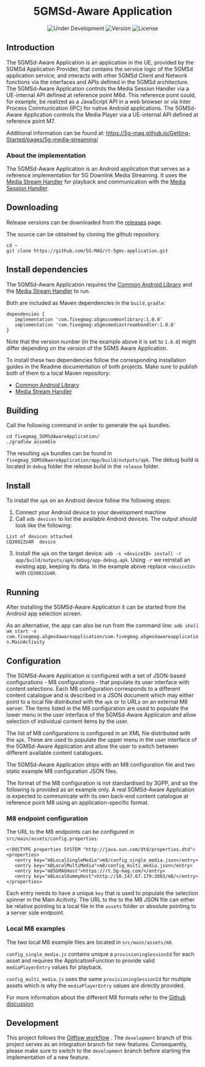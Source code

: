 <h1 align="center">5GMSd-Aware Application</h1>
<p align="center">
  <img src="https://img.shields.io/badge/Status-Under_Development-yellow" alt="Under Development">
  <img src="https://img.shields.io/github/v/tag/5G-MAG/rt-5gms-application?label=version" alt="Version">
  <img src="https://img.shields.io/badge/License-5G--MAG%20Public%20License%20(v1.0)-blue" alt="License">
</p>

## Introduction

The 5GMSd-Aware Application is an application in the UE, provided by the 5GMSd Application Provider,
that contains the service logic of the 5GMSd application service, and interacts with other 5GMSd
Client and Network functions via the interfaces and APIs defined in the 5GMSd architecture.
The 5GMSd-Aware Application controls the Media Session Handler via a UE-internal API defined at
reference point M6d. This reference point could, for example, be realized as a JavaScript API in a
web browser or via Inter Process Communication (IPC) for native Android applications. The
5GMSd-Aware Application controls the Media Player via a UE-internal API defined at reference point
M7.

Additional information can be found at: https://5g-mag.github.io/Getting-Started/pages/5g-media-streaming/

### About the implementation

The 5GMSd-Aware Application is an Android application that serves as a reference implementation for
5G Downlink Media Streaming. It uses
the [Media Stream Handler](https://github.com/5G-MAG/rt-5gms-media-stream-handle) for playback and
communication with
the [Media Session Handler](https://github.com/5G-MAG/rt-5gms-media-session-handler).

## Downloading

Release versions can be downloaded from
the [releases](https://github.com/5G-MAG/rt-5gms-application/releases) page.

The source can be obtained by cloning the github repository.

```
cd ~
git clone https://github.com/5G-MAG/rt-5gms-application.git
```

## Install dependencies

The 5GMSd-Aware Application requires
the [Common Android Library](https://github.com/5G-MAG/rt-5gms-common-android-library) and
the [Media Stream Handler](https://github.com/5G-MAG/rt-5gms-media-stream-handler) to run.

Both are included as Maven dependencies in the `build.gradle`:

````
dependencies {
   implementation 'com.fivegmag:a5gmscommonlibrary:1.0.0'
   implementation 'com.fivegmag:a5gmsmediastreamhandler:1.0.0'
}
````

Note that the version number (in the example above it is set to `1.0.0`) might differ depending on
the version of the 5GMS Aware Application.

To install these two dependencies follow the corresponding installation guides in the Readme
documentation of both projects. Make sure to publish both of them to a local Maven repository:

* [Common Android Library](https://github.com/5G-MAG/rt-5gms-common-android-library#publish-to-local-maven-repository)
* [Media Stream Handler](https://github.com/5G-MAG/rt-5gms-media-stream-handler#publish-to-local-maven-repository)

## Building

Call the following command in order to generate the `apk` bundles.

````
cd fivegmag_5GMSdAwareApplication/
./gradlew assemble
````

The resulting `apk` bundles can be found in `fivegmag_5GMSdAwareApplication/app/build/outputs/apk`.
The debug build is located in `debug` folder the release build in the `release` folder.

## Install

To install the `apk` on an Android device follow the following steps:

1. Connect your Android device to your development machine
2. Call `adb devices` to list the available Android devices. The output should look like the
   following:

````
List of devices attached
CQ30022U4R	device
````

3. Install the `apk` on the target
   device: `adb -s <deviceID> install -r app/build/outputs/apk/debug/app-debug.apk`. Using `-r`
   we reinstall an existing app, keeping its data. In the example above replace `<deviceId>`
   with `CQ30022U4R`.

## Running

After installing the 5GMSd-Aware Application it can be started from the Android app selection
screen.

As an alternative, the app can also be run from the command
line: `adb shell am start -n com.fivegmag.a5gmsdawareapplication/com.fivegmag.a5gmsdawareapplication.MainActivity `

## Configuration

The 5GMSd-Aware Application is configured with a set of JSON-based configurations - M8
configurations - that
populate its user interface with content selections. Each M8 configuration corresponds to a
different content
catalogue and is described in a JSON document which may either point to a local file distributed
with the `apk` or
to URLs on an external M8 server. The items listed in the M8 configuration are used to populate the
lower menu in
the user interface of the 5GMSd-Aware Applicaion and allow selection of individual content items by
the user.

The list of M8 configurations is configured in an XML file distributed with the `apk`. These are
used to populate
the upper menu in the user interface of the 5GMSd-Aware Application and allow the user to switch
between
different available content catalogues.

The 5GMSd-Aware Application ships with an M8 configuration file and two static example M8
configuration JSON files.

The format of the M8 configuration is not standardised by 3GPP, and so the following is provided as
an example
only. A real 5GMSd-Aware Application is expected to communicate with its own back-end content
catalogue at
reference point M8 using an application-specific format.

### M8 endpoint configuration

The URL to the M8 endpoints can be configured in `src/main/assets/config.properties`:

```` 
<!DOCTYPE properties SYSTEM "http://java.sun.com/dtd/properties.dtd">
<properties>
   <entry key="m8LocalSingleMedia">m8/config_single_media.json</entry>
   <entry key="m8LocalMultiMedia">m8/config_multi_media.json</entry>
   <entry key="m85GMAGHost">https://rt.5g-mag.com/</entry>
   <entry key="m8LocalDummyHost">http://10.147.67.179:3003/m8/</entry>
</properties>
````

Each entry needs to have a unique `key` that is used to populate the selection spinner in the Main
Acitivity. The
URL to the to the M8 JSON file can either be relative pointing to a local file in the `assets`
folder or absolute pointing to a server side endpoint.

### Local M8 examples

The two local M8 example files are located in  `src/main/assets/m8`.

`config_single_media.js` contains unique a `provisioningSessionId` for each asset and requires the
ApplicationFunction to provide valid `mediaPlayerEntry` values for playback.

`config_multi_media.js` uses the same `provisioningSessionId` for multiple assets which is why
the `mediaPlayerEntry` values are directly provided.

For more information about the different M8 formats refer to
the [Github discussion](https://github.com/5G-MAG/rt-5gms-application/discussions/6)

## Development

This project follows
the [Gitflow workflow](https://www.atlassian.com/git/tutorials/comparing-workflows/gitflow-workflow)
. The `development`
branch of this project serves as an integration branch for new features. Consequently, please make
sure to switch to the `development`
branch before starting the implementation of a new feature. 
